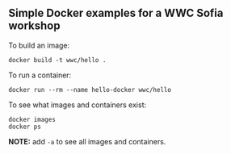 Simple Docker examples for a WWC Sofia workshop
-----------------------------------------------

To build an image:

    docker build -t wwc/hello .

To run a container:

    docker run --rm --name hello-docker wwc/hello

To see what images and containers exist:

    docker images
    docker ps

**NOTE:** add `-a` to see all images and containers.

